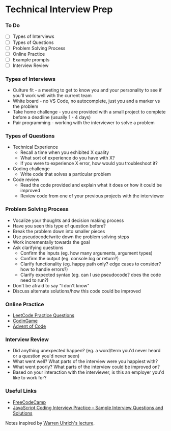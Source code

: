# Technical Interview Prep

### To Do
* [ ] Types of Interviews
* [ ] Types of Questions
* [ ] Problem Solving Process
* [ ] Online Practice
* [ ] Example prompts
* [ ] Interview Review

### Types of Interviews
* Culture fit - a meeting to get to know you and your personality to see if you'll work well with the current team
* White board - no VS Code, no autocomplete, just you and a marker vs the problem
* Take home challenge - you are provided with a small project to complete before a deadline (usually 1 - 4 days)
* Pair programming - working with the interviewer to solve a problem

### Types of Questions
* Technical Experience
  * Recall a time when you exhibited X quality
  * What sort of experience do you have with X?
  * If you were to experience X error, how would you troubleshoot it?
* Coding challenge
  * Write code that solves a particular problem
* Code review
  * Read the code provided and explain what it does or how it could be improved
  * Review code from one of your previous projects with the interviewer

### Problem Solving Process
* Vocalize your thoughts and decision making process
* Have you seen this type of question before?
* Break the problem down into smaller pieces
* Use pseudocode/write down the problem solving steps
* Work incrementally towards the goal
* Ask clarifying questions
  * Confirm the inputs (eg. how many arguments, argument types)
  * Confirm the output (eg. console.log or return?)
  * Clarify functionality (eg. happy path only? edge cases to consider? how to handle errors?)
  * Clarify expected syntax (eg. can I use pseudocode? does the code need to run?)
* Don't be afraid to say "I don't know"
* Discuss alternate solutions/how this code could be improved

### Online Practice
* [LeetCode Practice Questions](https://leetcode.com/problemset/all/)
* [CodinGame](https://www.codingame.com/start)
* [Advent of Code](https://adventofcode.com/)

### Interview Review
* Did anything unexpected happen? (eg. a word/term you'd never heard or a question you'd never seen)
* What went well? What parts of the interview were you happiest with?
* What went poorly? What parts of the interview could be improved on?
* Based on your interaction with the interviewer, is this an employer you'd like to work for?

### Useful Links
* [FreeCodeCamp](https://www.freecodecamp.org/)
* [JavaScript Coding Interview Practice – Sample Interview Questions and Solutions](https://www.freecodecamp.org/news/javascript-coding-interview-practice/)

Notes inspired by [Warren Uhrich's lecture](https://github.com/WarrenUhrich/lighthouse-labs-technical-interview-breakout/tree/2023.03.29-web-flex-20february2023).
